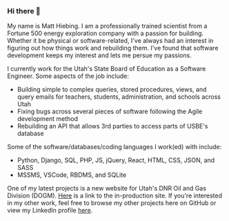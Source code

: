 ### Hi there 👋
My name is Matt Hiebing.  I am a professionally trained scientist from a Fortune 500 energy exploration company with a passion for building.  Whether it be physical or software-related, I've always had an interest in figuring out how things work and rebuilding them.  I've found that software development keeps my interest and lets me persue my passions.

I currently work for the Utah's State Board of Education as a Software Engineer.  Some aspects of the job include:
* Building simple to complex queries, stored procedures, views, and query emails for teachers, students, administration, and schools across Utah
* Fixing bugs across several pieces of software following the Agile development method
* Rebuilding an API that allows 3rd parties to access parts of USBE's database 

Some of the software/databases/coding languages I work(ed) with include:
* Python, Django, SQL, PHP, JS, jQuery, React, HTML, CSS, JSON, and SASS
* MSSMS, VSCode, RBDMS, and SQLite

One of my latest projects is a new website for Utah's DNR Oil and Gas Division (DOGM).  [Here]( https://oilgas.utah.gov/) is a link to the in-production site.  If you're interested in my other work, feel free to browse my other projects here on GitHub or view my LinkedIn profile [here](https://www.linkedin.com/in/matthewhiebing/).
